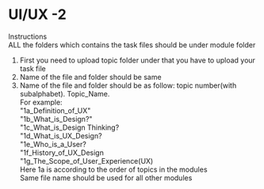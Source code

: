 # UI/UX -2

Instructions\
ALL the folders which contains the task files should be under module folder
1. First you need to upload topic folder under that you have to upload your task file
2. Name of the file and folder should be same
3. Name of the file and folder should be as follow: topic number(with subalphabet). Topic_Name.\
For example:\
                 "1a_Definition_of_UX"\
                 "1b_What_is_Design?"\
                 "1c_What_is_Design Thinking?\
                 "1d_What_is_UX_Design?\
                 "1e_Who_is_a_User?\
                 "1f_History_of_UX_Design\
                 "1g_The_Scope_of_User_Experience(UX)\
Here 1a is according to the order of topics in the modules\
Same file name should be used for all other modules


